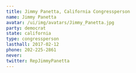 ```yaml
---
title: Jimmy Panetta, California Congressperson
name: Jimmy Panetta
avatar: /ui/img/avatars/Jimmy_Panetta.jpg
party: democrat
state: california
type: congressperson
lasthall: 2017-02-12
phone: 202-225-2861
never: 
twitter: RepJimmyPanetta
---
```

